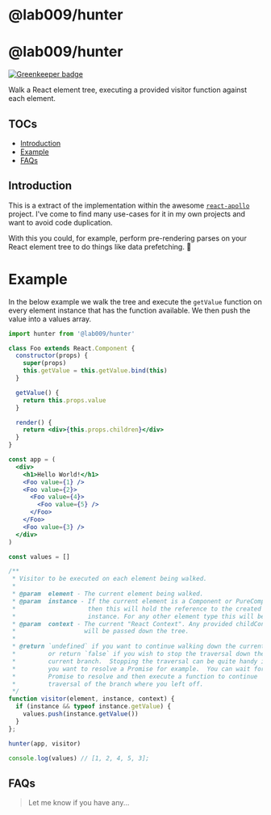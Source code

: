# @lab009/hunter
# @lab009/hunter

[![Greenkeeper badge](https://badges.greenkeeper.io/lab009/hunter.svg)](https://greenkeeper.io/)

Walk a React element tree, executing a provided visitor function against each element.

## TOCs

  - [Introduction](#introduction)
  - [Example](#example)
  - [FAQs](#faqs)

## Introduction

This is a extract of the implementation within the awesome [`react-apollo`](https://github.com/apollostack/react-apollo) project. I've come to find many use-cases for it in my own projects and want to avoid code duplication.

With this you could, for example, perform pre-rendering parses on your React element tree to do things like data prefetching. 🤛

# Example

In the below example we walk the tree and execute the `getValue` function on every element instance that has the function available.  We then push the value into a values array.

```jsx
import hunter from '@lab009/hunter'

class Foo extends React.Component {
  constructor(props) {
    super(props)
    this.getValue = this.getValue.bind(this)
  }

  getValue() {
    return this.props.value
  }

  render() {
    return <div>{this.props.children}</div>
  }
}

const app = (
  <div>
    <h1>Hello World!</h1>
    <Foo value={1} />
    <Foo value={2}>
      <Foo value={4}>
        <Foo value={5} />
      </Foo>
    </Foo>
    <Foo value={3} />
  </div>
)

const values = []

/**
 * Visitor to be executed on each element being walked.
 *
 * @param  element - The current element being walked.
 * @param  instance - If the current element is a Component or PureComponent
 *                    then this will hold the reference to the created
 *                    instance. For any other element type this will be null.
 * @param  context - The current "React Context". Any provided childContexTypes
 *                   will be passed down the tree.
 *
 * @return `undefined` if you want to continue walking down the current branch,
 *         or return `false` if you wish to stop the traversal down the
 *         current branch.  Stopping the traversal can be quite handy if
 *         you want to resolve a Promise for example.  You can wait for the
 *         Promise to resolve and then execute a function to continue
 *         traversal of the branch where you left off.
 */
function visitor(element, instance, context) {
  if (instance && typeof instance.getValue) {
    values.push(instance.getValue())
  }
};

hunter(app, visitor)

console.log(values) // [1, 2, 4, 5, 3];
```

## FAQs

> Let me know if you have any...
